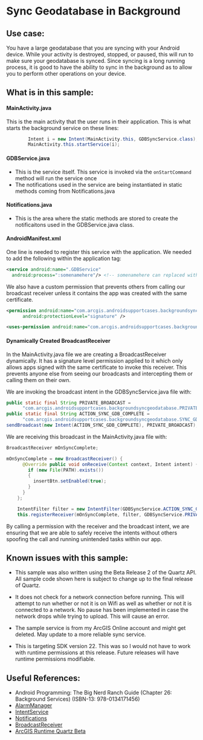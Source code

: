 # Sync Geodatabase in Background

## Use case:
You have a large geodatabase that you are syncing with your Android device.  While your activity is destroyed, stopped, or paused, this will run to make sure your geodatabase is synced.  Since syncing is a long running process, it is good to have the ability to sync in the background as to allow you to perform other operations on your device.

## What is in this sample:
#### MainActivity.java
This is the main activity that the user runs in their application.  This is what starts the background service on these lines:

```java
        Intent i = new Intent(MainActivity.this, GDBSyncService.class);
        MainActivity.this.startService(i);
```

#### GDBService.java
* This is the service itself.  This service is invoked via the ```onStartCommand``` method will run the service once
* The notifications used in the service are being instantiated in static methods coming from Notifications.java

#### Notifications.java
* This is the area where the static methods are stored to create the notificaitons used in the GDBService.java class.

#### AndroidManifest.xml

One line is needed to register this service with the application.  We needed to add the following within the application tag:

```xml
<service android:name=".GDBService"
  android:process=":somenamehere"/> <!-- somenamehere can replaced with whatever process you wish to call it -->
```

We also have a custom permission that prevents others from calling our broadcast receiver unless it contains the app was created with the same certificate.
```xml
<permission android:name="com.arcgis.androidsupportcases.backgroundsyncgeodatabase.PRIVATE"
      android:protectionLevel="signature" />

<uses-permission android:name="com.arcgis.androidsupportcases.backgroundsyncgeodatabase.PRIVATE" />
```

#### Dynamically Created BroadcastReceiver
In the MainActivity.java file we are creating a BroadcastReceiver dynamically.  It has a signature level permission applied to it which only allows apps signed with the same certificate to invoke this receiver.  This prevents anyone else from seeing our broadcasts and intercepting them or calling them on their own.

We are invoking the broadcast intent in the GDBSyncService.java file with:

```java
public static final String PRIVATE_BROADCAST =
      "com.arcgis.androidsupportcases.backgroundsyncgeodatabase.PRIVATE";
public static final String ACTION_SYNC_GDB_COMPLETE =
      "com.arcgis.androidsupportcases.backgroundsyncgeodatabase.SYNC_GDB_COMPLETE";
sendBroadcast(new Intent(ACTION_SYNC_GDB_COMPLETE), PRIVATE_BROADCAST);
```

We are receiving this broadcast in the MainActivity.java file with:
```java
BroadcastReceiver mOnSyncComplete;

mOnSyncComplete = new BroadcastReceiver() {
      @Override public void onReceive(Context context, Intent intent) {
        if (new File(PATH).exists())
        {
          insertBtn.setEnabled(true);
        }
      }
    };

    IntentFilter filter = new IntentFilter(GDBSyncService.ACTION_SYNC_GDB_COMPLETE);
    this.registerReceiver(mOnSyncComplete, filter, GDBSyncService.PRIVATE_BROADCAST, null);
```
By calling a permission with the receiver and the broadcast intent, we are ensuring that we are able to safely receive the intents without others spoofing the call and running unintended tasks within our app.

## Known issues with this sample:
* This sample was also written using the Beta Release 2 of the Quartz API.  All sample code shown here is subject to change up to the final release of Quartz.

* It does not check for a network connection before running.  This will attempt to run whether or not it is on Wifi as well as whether or not it is connected to a network.  No pause has been implemented in case the network drops while trying to upload.  This will cause an error.

* The sample service is from my ArcGIS Online account and might get deleted.  May update to a more reliable sync service.

* This is targeting SDK version 22.  This was so I would not have to work with runtime permissions at this release.  Future releases will have runtime permissions modifiable.

## Useful References:

* Android Programming: The Big Nerd Ranch Guide (Chapter 26: Background Services) (ISBN-13: 978-0134171456)
* [AlarmManager](https://developer.android.com/reference/android/app/AlarmManager.html)
* [IntentService](https://developer.android.com/reference/android/app/IntentService.html)
* [Notifications](https://developer.android.com/guide/topics/ui/notifiers/notifications.html)
* [BroadcastReceiver](https://developer.android.com/reference/android/content/BroadcastReceiver.html)
* [ArcGIS Runtime Quartz Beta](https://developers.arcgis.com/android/beta/)
